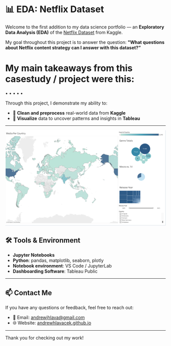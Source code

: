 # 📊 EDA: Netflix Dataset

Welcome to the first addition to my data science portfolio — an **Exploratory Data Analysis (EDA)** of the [Netflix Dataset](https://www.kaggle.com/datasets/ariyoomotade/netflix-data-cleaning-analysis-and-visualization) from Kaggle.

My goal throughout this project is to answer the question: **"What questions about Netflix content strategy can I answer with this dataset?”**

# My main takeaways from this casestudy / project were this:
• 
• 
• 
•
• 

Through this project, I demonstrate my ability to:
- 🔴 **Clean and preprocess** real-world data from **Kaggle**
- 🔵 **Visualize** data to uncover patterns and insights in **Tableau** 

---

![Netflix Dashboard](./tableaudash.png)



## 🛠 Tools & Environment

- **Jupyter Notebooks**  
- **Python**: pandas, matplotlib, seaborn, plotly  
- **Notebook environment**: VS Code / JupyterLab  
- **Dashboarding Software**: Tableau Public

---

## 📫 Contact Me

If you have any questions or feedback, feel free to reach out:

- 📧 Email: [andrewjhlava@gmail.com](mailto:andrewjhlava@gmail.com)  
- 🌐 Website: [andrewhlavacek.github.io](https://andrewhlavacek.github.io/)

---

Thank you for checking out my work!
